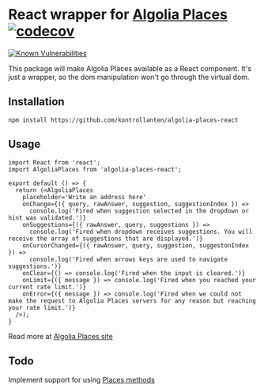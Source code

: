 # React wrapper for [Algolia Places](https://github.com/algolia/places) [![codecov](https://codecov.io/gh/kontrollanten/algolia-places-react/branch/master/graph/badge.svg)](https://codecov.io/gh/kontrollanten/algolia-places-react)
[![Known Vulnerabilities](https://snyk.io/test/github/kontrollanten/algolia-places-react/badge.svg?targetFile=package.json)](https://snyk.io/test/github/kontrollanten/algolia-places-react?targetFile=package.json)

This package will make Algolia Places available as a React component. It's just a wrapper, so the dom manipulation won't go through the virtual dom.

## Installation
```
npm install https://github.com/kontrollanten/algolia-places-react
```

## Usage
```
import React from 'react';
import AlgoliaPlaces from 'algolia-places-react';

export default () => {
  return (<AlgoliaPlaces
    placeholder='Write an address here'
    onChange={({ query, rawAnswer, suggestion, suggestionIndex }) => 
      console.log('Fired when suggestion selected in the dropdown or hint was validated.')}
    onSuggestions={({ rawAnswer, query, suggestions }) => 
      console.log('Fired when dropdown receives suggestions. You will receive the array of suggestions that are displayed.')}
    onCursorChanged={({ rawAnswer, query, suggestion, suggestonIndex }) => 
      console.log('Fired when arrows keys are used to navigate suggestions.')}
    onClear={() => console.log('Fired when the input is cleared.')}
    onLimit={({ message }) => console.log('Fired when you reached your current rate limit.')}
    onError={({ message }) => console.log('Fired when we could not make the request to Algolia Places servers for any reason but reaching your rate limit.')}
  />);  
}
```

Read more at [Algolia Places site](https://community.algolia.com/places/documentation.html)

## Todo
Implement support for using [Places methods](https://community.algolia.com/places/documentation.html#methods)
